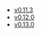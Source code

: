 - [v0.11.3](/tf-ibm-docs/v0.11.3)
- [v0.12.0](/tf-ibm-docs/v0.12.0)
- [v0.13.0](/tf-ibm-docs/v0.13.0)
